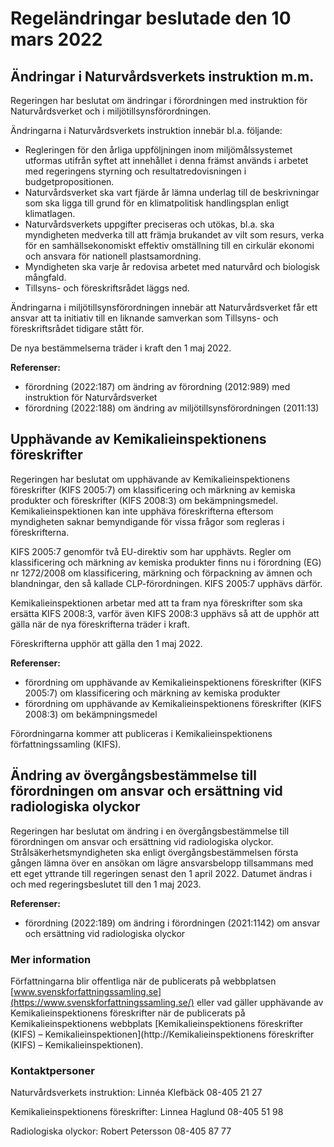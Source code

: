 # Regeländringar beslutade den 10 mars 2022

## Ändringar i Naturvårdsverkets instruktion m.m.

Regeringen har beslutat om ändringar i förordningen med instruktion för Naturvårdsverket och i miljötillsynsförordningen.

Ändringarna i Naturvårdsverkets instruktion innebär bl.a. följande:

* Regleringen för den årliga uppföljningen inom miljömålssystemet utformas utifrån syftet att innehållet i denna främst används i arbetet med regeringens styrning och resultatredovisningen i budgetpropositionen.
* Naturvårdsverket ska vart fjärde år lämna underlag till de beskrivningar som ska ligga till grund för en klimatpolitisk handlingsplan enligt klimatlagen.
* Naturvårdsverkets uppgifter preciseras och utökas, bl.a. ska myndigheten medverka till att främja brukandet av vilt som resurs, verka för en samhällsekonomiskt effektiv omställning till en cirkulär ekonomi och ansvara för nationell plastsamordning.
* Myndigheten ska varje år redovisa arbetet med naturvård och biologisk mångfald.
* Tillsyns\- och föreskriftsrådet läggs ned.

Ändringarna i miljötillsynsförordningen innebär att Naturvårdsverket får ett ansvar att ta initiativ till en liknande samverkan som Tillsyns\- och föreskriftsrådet tidigare stått för.

De nya bestämmelserna träder i kraft den 1 maj 2022\.

**Referenser:**

* förordning (2022:187\) om ändring av förordning (2012:989\) med instruktion för Naturvårdsverket
* förordning (2022:188\) om ändring av miljötillsynsförordningen (2011:13\)

## Upphävande av Kemikalieinspektionens föreskrifter

Regeringen har beslutat om upphävande av Kemikalieinspektionens föreskrifter (KIFS 2005:7\) om klassificering och märkning av kemiska produkter och föreskrifter (KIFS 2008:3\) om bekämpningsmedel. Kemikalieinspektionen kan inte upphäva föreskrifterna eftersom myndigheten saknar bemyndigande för vissa frågor som regleras i föreskrifterna.

KIFS 2005:7 genomför två EU\-direktiv som har upphävts. Regler om klassificering och märkning av kemiska produkter finns nu i förordning (EG) nr 1272/2008 om klassificering, märkning och förpackning av ämnen och blandningar, den så kallade CLP\-förordningen. KIFS 2005:7 upphävs därför.

Kemikalieinspektionen arbetar med att ta fram nya föreskrifter som ska ersätta KIFS 2008:3, varför även KIFS 2008:3 upphävs så att de upphör att gälla när de nya föreskrifterna träder i kraft.

Föreskrifterna upphör att gälla den 1 maj 2022\.

**Referenser:**

* förordning om upphävande av Kemikalieinspektionens föreskrifter (KIFS 2005:7\) om klassificering och märkning av kemiska produkter
* förordning om upphävande av Kemikalieinspektionens föreskrifter (KIFS 2008:3\) om bekämpningsmedel

Förordningarna kommer att publiceras i Kemikalieinspektionens författningssamling (KIFS).

## Ändring av övergångsbestämmelse till förordningen om ansvar och ersättning vid radiologiska olyckor

Regeringen har beslutat om ändring i en övergångsbestämmelse till förordningen om ansvar och ersättning vid radiologiska olyckor. Strålsäkerhetsmyndigheten ska enligt övergångsbestämmelsen första gången lämna över en ansökan om lägre ansvarsbelopp tillsammans med ett eget yttrande till regeringen senast den 1 april 2022\. Datumet ändras i och med regeringsbeslutet till den 1 maj 2023\.

**Referenser:**

* förordning (2022:189\) om ändring i förordningen (2021:1142\) om ansvar och ersättning vid radiologiska olyckor

### Mer information

Författningarna blir offentliga när de publicerats på webbplatsen [www.svenskforfattningssamling.se](https://www.svenskforfattningssamling.se/) eller vad gäller upphävande av Kemikalieinspektionens föreskrifter när de publicerats på Kemikalieinspektionens webbplats [Kemikalieinspektionens föreskrifter (KIFS) – Kemikalieinspektionen](http://Kemikalieinspektionens föreskrifter (KIFS) – Kemikalieinspektionen).

### Kontaktpersoner

Naturvårdsverkets instruktion: Linnéa Klefbäck 08\-405 21 27

Kemikalieinspektionens föreskrifter: Linnea Haglund 08\-405 51 98

Radiologiska olyckor: Robert Petersson 08\-405 87 77
